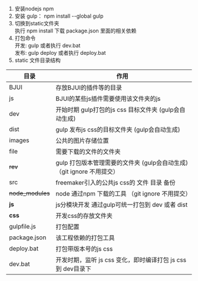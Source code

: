 1. 安装nodejs npm
2. 安装 gulp： npm install --global gulp
3. 切换到static文件夹  
    执行 npm install 下载 package.json 里面的相关依赖
4. 打包命令  
    开发: gulp 或者执行 dev.bat  
    发布: gulp deploy 或者执行 deploy.bat
5. static 文件目录结构

目录 | 作用
---|---
BJUI | 存放BJUI的插件等的目录
js | BJUI的某些js插件需要使用该文件夹的js
dev | 开始时期 gulp打包的js css 目标文件夹 (gulp会自动生成)
dist | gulp 发布js css的目标文件夹 (gulp会自动生成)
images | 公共的图片存储位置
file | 需要下载的文件的文件夹
~~rev~~ | gulp 打包版本管理需要的文件夹 (gulp会自动生成)（git ignore 不用提交）
src | freemaker引入的公共js css的 文件 目录 备份
~~node_modules~~ | node 通过npm 下载的工具 （git ignore 不用提交）
**js** | js分模块开发 通过gulp可统一打包到 dev 或者 dist
**css** | 开发css的存放文件夹
gulpfile.js | 打包配置
package.json | 该工程依赖的打包工具
deploy.bat | 打包带版本号的js css
dev.bat | 开发时期，监听 js  css 变化，即时编译打包 js css到 dev目录下
